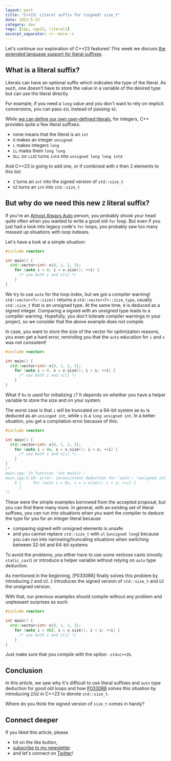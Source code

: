 ```yaml
---
layout: post
title: "C++23: Literal suffix for (signed) size_t"
date: 2022-5-25
category: dev
tags: [cpp, cpp23, literals]
excerpt_separator: <!--more-->
---
```

Let's continue our exploration of C++23 features! This week we discuss [the extended language support for literal suffixes](https://www.open-std.org/jtc1/sc22/wg21/docs/papers/2020/p0330r8.html).

## What is a literal suffix?

Literals can have an optional suffix which indicates the type of the literal. As such, one doesn't have to store the value in a variable of the desired type but can use the literal directly.

For example, if you need a `long` value and you don't want to rely on implicit conversions, you can pass `42L` instead of passing `42`.

While [we can define our own user-defined literals](https://www.sandordargo.com/blog/2020/10/21/user-defined-literals), for integers, C++ provides quite a few literal suffixes:
- none means that the literal is an `int`
- `U` makes an integer `unsigned`
- `L` makes integers `long`
- `LL` males them `long long`
- `ULL` (or `LLU`) turns `int`s into `unsigned long long int`s

And C++23 is going to add one, or if combined with `U` then 2 elements to this list:
- `Z` turns an `int` into the signed version of `std::size_t`
- `UZ` turns an `int` into `std::size_t`

## But why do we need this new `Z` literal suffix?

If you're an [Almost Always Auto](https://herbsutter.com/2013/08/12/gotw-94-solution-aaa-style-almost-always-auto/) person, you probably shook your head quite often when you wanted to write a good old `for` loop. But even if you just had a look into legacy code's `for` loops, you probably saw too many messed up situations with loop indexes.

Let's have a look at a simple situation:

```cpp
#include <vector>

int main() {
  std::vector<int> v{0, 1, 2, 3};
    for (auto i = 0; i < v.size(); ++i) {
      /* use both i and v[i] */
    }
}
```

We try to use `auto` for the loop index, but we got a compiler warning! `std::vector<T>::size()` returns a `std::vector<T>::size_type`, usually `std::size_t` that is an unsigned type. At the same time, `0` is deduced as a signed integer. Comparing a signed with an unsigned type leads to a compiler warning. Hopefully, you don't tolerate compiler warnings in your project, so we consider that the above example does not compile.

In case, you want to store the size of the vector for optimization reasons, you even get a hard error, reminding you that the `auto` education for `i` and `s` was not consistent!

```cpp
#include <vector>

int main() {
  std::vector<int> v{0, 1, 2, 3};
    for (auto i = 0, s = v.size(); i < s; ++i) {
      /* use both i and v[i] */
    }
}
```
What if `0u` is used for initializing `i`? It depends on whether you have a helper variable to store the size and on your system.

The worst case is that `i` will be truncated on a 64-bit system as `0u` is deduced as an `unsinged int`, while `s` is a `long unsigned int`. In a better situation, you get a compilation error because of this:

```cpp
#include <vector>

int main() {
  std::vector<int> v{0, 1, 2, 3};
    for (auto i = 0u, s = v.size(); i < s; ++i) {
      /* use both i and v[i] */
    }
}
/*
main.cpp: In function 'int main()':
main.cpp:5:10: error: inconsistent deduction for 'auto': 'unsigned int' and then 'long unsigned int'
    5 |     for (auto i = 0u, s = v.size(); i < s; ++i) {
      |   
*/
```

These were the simple examples borrowed from the accepted proposal, but you can find there many more. In general, with an existing set of literal suffixes, you can run into situations when you want the compiler to deduce the type for you for an integer literal because 
- comparing signed with unsigned elements is unsafe
- and you cannot replace `std::size_t` with `ul` (`unsigned long`) because you can run into narrowing/truncating situations when switching between 32-bit and 64-bit systems

To avoid the problems, you either have to use some verbose casts (mostly `static_cast`) or introduce a helper variable without relying on `auto` type deduction.

As mentioned in the beginning, [P0330R8] finally solves this problem by introducing `Z` and `UZ`. `Z` introduces the signed version of `std::size_t` and `UZ` the unsigned version.

With that, our previous examples should compile without any problem and unpleasant surprises as such:

```cpp
#include <vector>

int main() {
  std::vector<int> v{0, 1, 2, 3};
    for (auto i = 0UZ, s = v.size(); i < s; ++i) {
      /* use both i and v[i] */
    }
}
```

Just make sure that you compile with the option `-std=c++2b`.

## Conclusion

In this article, we saw why it's difficult to use literal suffixes and `auto` type deduction for good old loops and how [P0330R8](https://www.open-std.org/jtc1/sc22/wg21/docs/papers/2020/p0330r8.html) solves this situation by introducing `Z`/`UZ` in C++23 to denote `std::size_t`.

Where do you think the signed version of `size_t` comes in handy?

## Connect deeper

If you liked this article, please 
- hit on the like button,  
- [subscribe to my newsletter](http://eepurl.com/gvcv1j) 
- and let's connect on [Twitter](https://twitter.com/SandorDargo)!